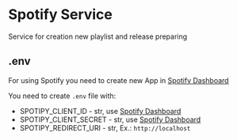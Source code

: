 # Spotify Service
Service for creation new playlist and release preparing

## .env
For using Spotify you need to create new App in [Spotify Dashboard](https://developer.spotify.com/dashboard/applications)

You need to create `.env` file with:
- SPOTIPY_CLIENT_ID - str, use [Spotify Dashboard](https://developer.spotify.com/dashboard/applications)
- SPOTIPY_CLIENT_SECRET - str, use [Spotify Dashboard](https://developer.spotify.com/dashboard/applications)
- SPOTIPY_REDIRECT_URI - str, Ex.: `http://localhost`